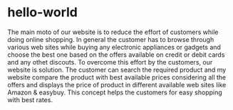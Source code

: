 # hello-world
The main moto of our website is to reduce the effort of customers while doing online shopping. In general the customer has to browse through various web sites while buying any electronic appliances or gadgets and choose the best one based on the offers available on credit or debit cards and any othet discouts. To overcome this effort by the customers, our website is solution. The customer can search the required product and my website compare the product with best available prices considering all the offers and displays the price of product in different available web sites like Amazon & easybuy. This concept helps the customers for easy shopping with best rates.